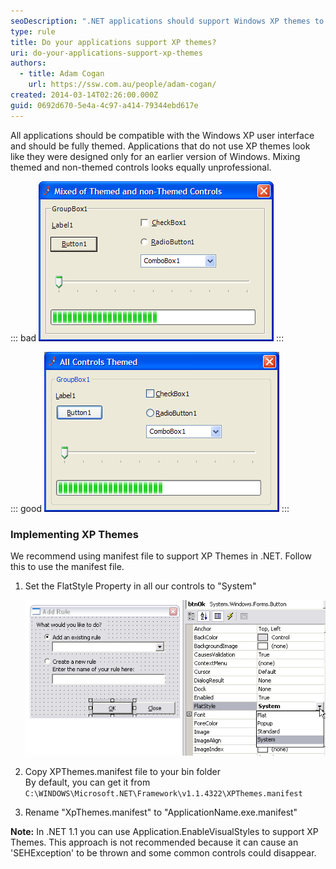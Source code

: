 ```yaml
---
seoDescription: ".NET applications should support Windows XP themes to ensure a professional and consistent user interface."
type: rule
title: Do your applications support XP themes?
uri: do-your-applications-support-xp-themes
authors:
  - title: Adam Cogan
    url: https://ssw.com.au/people/adam-cogan/
created: 2014-03-14T02:26:00.000Z
guid: 0692d670-5e4a-4c97-a414-79344ebd617e
---
```


All applications should be compatible with the Windows XP user interface and should be fully themed. Applications that do not use XP themes look like they were designed only for an earlier version of Windows. Mixing themed and non-themed controls looks equally unprofessional.

<!--endintro-->

::: bad
![Figure: Bad example - XP themes are not used](badxpthemes.gif)
:::

::: good
![Figure: Good example - XP themes are used](goodxpthemes.gif)
:::

### Implementing XP Themes

We recommend using manifest file to support XP Themes in .NET. Follow this to use the manifest file.

1. Set the FlatStyle Property in all our controls to "System"

   ![Figure: How to set the Button's FlatStyle Property](setbuttonflatstyle.jpg)

2. Copy XPThemes.manifest file to your bin folder   
   By default, you can get it from `C:\WINDOWS\Microsoft.NET\Framework\v1.1.4322\XPThemes.manifest`

3. Rename "XpThemes.manifest" to "ApplicationName.exe.manifest"

**Note:** In .NET 1.1 you can use Application.EnableVisualStyles to support XP Themes. This approach is not recommended because it can cause an 'SEHException' to be thrown and some common controls could disappear.
